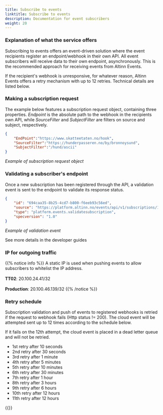 ```yaml
---
title: Subscribe to events
linktitle: Subscribe to events
description: Documentation for event subscribers
weight: 20
---
```


### Explanation of what the service offers
Subscribing to events offers an event-driven solution where the event recipients register an endpoint/webhook in their own API.
All event subscribers will receive data to their own endpoint, asynchronously. This is the recommended approach for receiving 
events from Altinn Events.
    
If the recipient's webhook is unresponsive, for whatever reason, Altinn Events offers a retry mechanism with up to 12 retries. 
Technical details are listed below.


### Making a subscription request
The example below features a subscription request object, containing three properties. _Endpoint_ is the absolute path
to the webhook in the recipients own API, while _SourceFilter_ and _SubjectFilter_ are filters on source and subject, respectively.

```json
{
    "EndPoint":"https://www.skatteetaten.no/hook",
    "SourceFilter":"https://hunderpasseren.no/by/bronnoysund",
    "SubjectFilter":"/hund/ascii"
}
```
_Example of subscription request object_

### Validating a subscriber's endpoint
Once a new subscription has been registered through the API, 
a validation event is sent to the endpoint to validate its response status.

```json
{
    "id": "694caa35-8b25-4cd7-b800-f6eeb93c56ed",
    "source": "https://platform.altinn.no/events/api/v1/subscriptions/1234",
    "type": "platform.events.validatesubscription",
    "specversion": "1.0"
}
```
_Example of validation event_

See more details in the developer guides

### IP for outgoing traffic
{{% notice info %}}
A static IP is used when pushing events to allow subscribers to whitelist the IP address. </br> </br>
__TT02__: 20.100.24.41/32  </br> </br>
__Production__: 20.100.46.139/32
{{% /notice %}}


### Retry schedule

Subscription validation and push of events to registered webhooks is retried if the request to 
webhook fails (Http status != 200). The cloud event will be attempted sent up to 12 times according to the schedule below. 

If it fails on the 12th attempt, the cloud event is placed in a dead letter queue and will not be retried.

- 1st retry after 10 seconds
- 2nd retry after 30 seconds
- 3rd retry after 1 minute
- 4th retry after 5 minutes
- 5th retry after 10 minutes
- 6th retry after 30 minutes
- 7th retry after 1 hour
- 8th retry after 3 hours
- 9th retry after 6 hours
- 10th retry after 12 hours
- 11th retry after 12 hours


{{<children />}}
